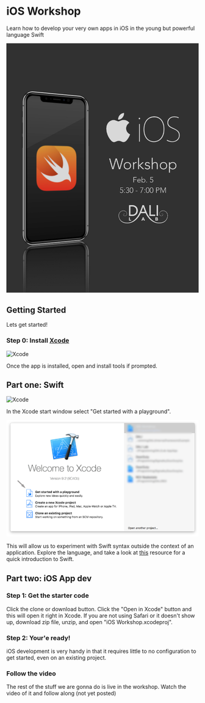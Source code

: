 # iOS Workshop
Learn how to develop your very own apps in iOS in the young but powerful language Swift

![poster](./assets/Poster.jpg)

## Getting Started
Lets get started!

### Step 0: Install [Xcode](https://itunes.apple.com/us/app/xcode/id497799835?mt=12)
![Xcode](https://is1-ssl.mzstatic.com/image/thumb/Purple128/v4/ec/c9/ac/ecc9ac2c-b358-82a8-10e0-64ad24056772/Xcode.png/246x0w.png)

Once the app is installed, open and install tools if prompted.

## Part one: Swift
![Xcode](https://techvangelist.net/content/images/2017/07/appleswifticon.png)

In the Xcode start window select "Get started with a playground".

![xcodestart](./assets/xcodeStart.png)

This will allow us to experiment with Swift syntax outside the context of an application. Explore the language, and take a look at [this](https://itunes.apple.com/us/book/the-swift-programming-language-swift-4-0-3/id881256329?mt=11) resource for a quick introduction to Swift.

## Part two: iOS App dev

### Step 1: Get the starter code
Click the clone or download button. Click the "Open in Xcode" button and this will open it right in Xcode. If you are not using Safari or it doesn't show up, download zip file, unzip, and open "iOS Workshop.xcodeproj".

### Step 2: Your'e ready!
iOS development is very handy in that it requires little to no configuration to get started, even on an existing project.

### Follow the video
The rest of the stuff we are gonna do is live in the workshop. Watch the video of it and follow along (not yet posted)